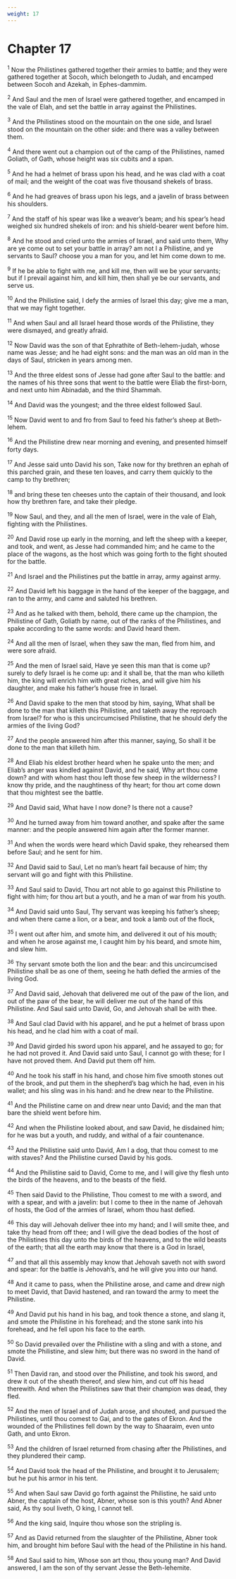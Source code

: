 ```yaml
---
weight: 17
---
```


# Chapter 17

<sup>1</sup> Now the Philistines gathered together their armies to battle; and they were gathered together at Socoh, which belongeth to Judah, and encamped between Socoh and Azekah, in Ephes-dammim. 

<sup>2</sup> And Saul and the men of Israel were gathered together, and encamped in the vale of Elah, and set the battle in array against the Philistines. 

<sup>3</sup> And the Philistines stood on the mountain on the one side, and Israel stood on the mountain on the other side: and there was a valley between them. 

<sup>4</sup> And there went out a champion out of the camp of the Philistines, named Goliath, of Gath, whose height was six cubits and a span. 

<sup>5</sup> And he had a helmet of brass upon his head, and he was clad with a coat of mail; and the weight of the coat was five thousand shekels of brass. 

<sup>6</sup> And he had greaves of brass upon his legs, and a javelin of brass between his shoulders. 

<sup>7</sup> And the staff of his spear was like a weaver’s beam; and his spear’s head weighed six hundred shekels of iron: and his shield-bearer went before him. 

<sup>8</sup> And he stood and cried unto the armies of Israel, and said unto them, Why are ye come out to set your battle in array? am not I a Philistine, and ye servants to Saul? choose you a man for you, and let him come down to me. 

<sup>9</sup> If he be able to fight with me, and kill me, then will we be your servants; but if I prevail against him, and kill him, then shall ye be our servants, and serve us. 

<sup>10</sup> And the Philistine said, I defy the armies of Israel this day; give me a man, that we may fight together. 

<sup>11</sup> And when Saul and all Israel heard those words of the Philistine, they were dismayed, and greatly afraid. 

<sup>12</sup> Now David was the son of that Ephrathite of Beth-lehem-judah, whose name was Jesse; and he had eight sons: and the man was an old man in the days of Saul, stricken in years among men. 

<sup>13</sup> And the three eldest sons of Jesse had gone after Saul to the battle: and the names of his three sons that went to the battle were Eliab the first-born, and next unto him Abinadab, and the third Shammah. 

<sup>14</sup> And David was the youngest; and the three eldest followed Saul. 

<sup>15</sup> Now David went to and fro from Saul to feed his father’s sheep at Beth-lehem. 

<sup>16</sup> And the Philistine drew near morning and evening, and presented himself forty days. 

<sup>17</sup> And Jesse said unto David his son, Take now for thy brethren an ephah of this parched grain, and these ten loaves, and carry them quickly to the camp to thy brethren; 

<sup>18</sup> and bring these ten cheeses unto the captain of their thousand, and look how thy brethren fare, and take their pledge. 

<sup>19</sup> Now Saul, and they, and all the men of Israel, were in the vale of Elah, fighting with the Philistines. 

<sup>20</sup> And David rose up early in the morning, and left the sheep with a keeper, and took, and went, as Jesse had commanded him; and he came to the place of the wagons, as the host which was going forth to the fight shouted for the battle. 

<sup>21</sup> And Israel and the Philistines put the battle in array, army against army. 

<sup>22</sup> And David left his baggage in the hand of the keeper of the baggage, and ran to the army, and came and saluted his brethren. 

<sup>23</sup> And as he talked with them, behold, there came up the champion, the Philistine of Gath, Goliath by name, out of the ranks of the Philistines, and spake according to the same words: and David heard them. 

<sup>24</sup> And all the men of Israel, when they saw the man, fled from him, and were sore afraid. 

<sup>25</sup> And the men of Israel said, Have ye seen this man that is come up? surely to defy Israel is he come up: and it shall be, that the man who killeth him, the king will enrich him with great riches, and will give him his daughter, and make his father’s house free in Israel. 

<sup>26</sup> And David spake to the men that stood by him, saying, What shall be done to the man that killeth this Philistine, and taketh away the reproach from Israel? for who is this uncircumcised Philistine, that he should defy the armies of the living God? 

<sup>27</sup> And the people answered him after this manner, saying, So shall it be done to the man that killeth him. 

<sup>28</sup> And Eliab his eldest brother heard when he spake unto the men; and Eliab’s anger was kindled against David, and he said, Why art thou come down? and with whom hast thou left those few sheep in the wilderness? I know thy pride, and the naughtiness of thy heart; for thou art come down that thou mightest see the battle. 

<sup>29</sup> And David said, What have I now done? Is there not a cause? 

<sup>30</sup> And he turned away from him toward another, and spake after the same manner: and the people answered him again after the former manner. 

<sup>31</sup> And when the words were heard which David spake, they rehearsed them before Saul; and he sent for him. 

<sup>32</sup> And David said to Saul, Let no man’s heart fail because of him; thy servant will go and fight with this Philistine. 

<sup>33</sup> And Saul said to David, Thou art not able to go against this Philistine to fight with him; for thou art but a youth, and he a man of war from his youth. 

<sup>34</sup> And David said unto Saul, Thy servant was keeping his father’s sheep; and when there came a lion, or a bear, and took a lamb out of the flock, 

<sup>35</sup> I went out after him, and smote him, and delivered it out of his mouth; and when he arose against me, I caught him by his beard, and smote him, and slew him. 

<sup>36</sup> Thy servant smote both the lion and the bear: and this uncircumcised Philistine shall be as one of them, seeing he hath defied the armies of the living God. 

<sup>37</sup> And David said, Jehovah that delivered me out of the paw of the lion, and out of the paw of the bear, he will deliver me out of the hand of this Philistine. And Saul said unto David, Go, and Jehovah shall be with thee. 

<sup>38</sup> And Saul clad David with his apparel, and he put a helmet of brass upon his head, and he clad him with a coat of mail. 

<sup>39</sup> And David girded his sword upon his apparel, and he assayed to go; for he had not proved it. And David said unto Saul, I cannot go with these; for I have not proved them. And David put them off him. 

<sup>40</sup> And he took his staff in his hand, and chose him five smooth stones out of the brook, and put them in the shepherd’s bag which he had, even in his wallet; and his sling was in his hand: and he drew near to the Philistine. 

<sup>41</sup> And the Philistine came on and drew near unto David; and the man that bare the shield went before him. 

<sup>42</sup> And when the Philistine looked about, and saw David, he disdained him; for he was but a youth, and ruddy, and withal of a fair countenance. 

<sup>43</sup> And the Philistine said unto David, Am I a dog, that thou comest to me with staves? And the Philistine cursed David by his gods. 

<sup>44</sup> And the Philistine said to David, Come to me, and I will give thy flesh unto the birds of the heavens, and to the beasts of the field. 

<sup>45</sup> Then said David to the Philistine, Thou comest to me with a sword, and with a spear, and with a javelin: but I come to thee in the name of Jehovah of hosts, the God of the armies of Israel, whom thou hast defied. 

<sup>46</sup> This day will Jehovah deliver thee into my hand; and I will smite thee, and take thy head from off thee; and I will give the dead bodies of the host of the Philistines this day unto the birds of the heavens, and to the wild beasts of the earth; that all the earth may know that there is a God in Israel, 

<sup>47</sup> and that all this assembly may know that Jehovah saveth not with sword and spear: for the battle is Jehovah’s, and he will give you into our hand. 

<sup>48</sup> And it came to pass, when the Philistine arose, and came and drew nigh to meet David, that David hastened, and ran toward the army to meet the Philistine. 

<sup>49</sup> And David put his hand in his bag, and took thence a stone, and slang it, and smote the Philistine in his forehead; and the stone sank into his forehead, and he fell upon his face to the earth. 

<sup>50</sup> So David prevailed over the Philistine with a sling and with a stone, and smote the Philistine, and slew him; but there was no sword in the hand of David. 

<sup>51</sup> Then David ran, and stood over the Philistine, and took his sword, and drew it out of the sheath thereof, and slew him, and cut off his head therewith. And when the Philistines saw that their champion was dead, they fled. 

<sup>52</sup> And the men of Israel and of Judah arose, and shouted, and pursued the Philistines, until thou comest to Gai, and to the gates of Ekron. And the wounded of the Philistines fell down by the way to Shaaraim, even unto Gath, and unto Ekron. 

<sup>53</sup> And the children of Israel returned from chasing after the Philistines, and they plundered their camp. 

<sup>54</sup> And David took the head of the Philistine, and brought it to Jerusalem; but he put his armor in his tent. 

<sup>55</sup> And when Saul saw David go forth against the Philistine, he said unto Abner, the captain of the host, Abner, whose son is this youth? And Abner said, As thy soul liveth, O king, I cannot tell. 

<sup>56</sup> And the king said, Inquire thou whose son the stripling is. 

<sup>57</sup> And as David returned from the slaughter of the Philistine, Abner took him, and brought him before Saul with the head of the Philistine in his hand. 

<sup>58</sup> And Saul said to him, Whose son art thou, thou young man? And David answered, I am the son of thy servant Jesse the Beth-lehemite. 


